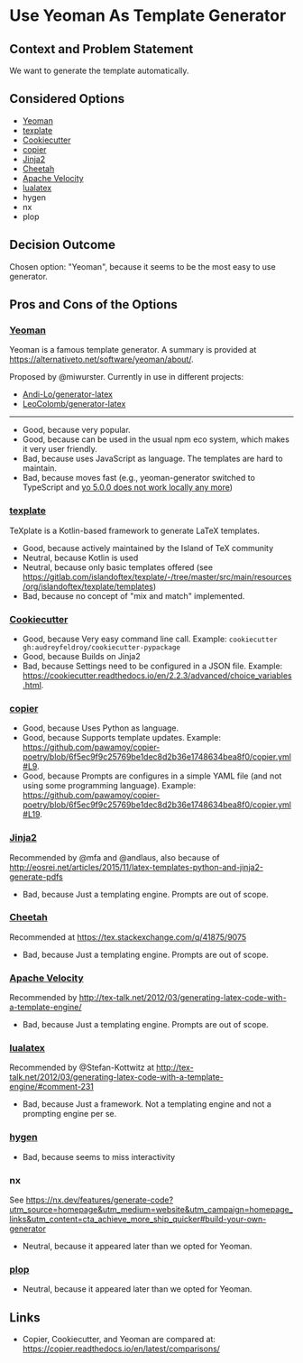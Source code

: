 # Use Yeoman As Template Generator

## Context and Problem Statement

We want to generate the template automatically.

## Considered Options

* [Yeoman](https://yeoman.io/)
* [texplate](https://ctan.org/pkg/texplate)
* [Cookiecutter](https://github.com/cookiecutter/cookiecutter)
* [copier](https://github.com/copier-org/copier)
* [Jinja2](http://jinja.pocoo.org/)
* [Cheetah](http://cheetahtemplate.org/)
* [Apache Velocity](http://velocity.apache.org/)
* [lualatex](https://en.wikipedia.org/wiki/LuaTeX)
* hygen
* nx
* plop

## Decision Outcome

Chosen option: "Yeoman", because it seems to be the most easy to use generator.

## Pros and Cons of the Options

### [Yeoman](https://yeoman.io/)

Yeoman is a famous template generator. A summary is provided at <https://alternativeto.net/software/yeoman/about/>.

Proposed by @miwurster. Currently in use in different projects:

* [Andi-Lo/generator-latex](https://github.com/Andi-Lo/generator-latex)
* [LeoColomb/generator-latex](https://github.com/LeoColomb/generator-latex)

---

* Good, because very popular.
* Good, because can be used in the usual npm eco system, which makes it very user friendly.
* Bad, because uses JavaScript as language. The templates are hard to maintain.
* Bad, because moves fast (e.g., yeoman-generator switched to TypeScript and [yo 5.0.0 does not work locally any more](https://github.com/yeoman/yo/issues/797))

### [texplate](https://ctan.org/pkg/texplate)

TeXplate is a Kotlin-based framework to generate LaTeX templates.

* Good, because actively maintained by the Island of TeX community
* Neutral, because Kotlin is used
* Neutral, because only basic templates offered (see <https://gitlab.com/islandoftex/texplate/-/tree/master/src/main/resources/org/islandoftex/texplate/templates>)
* Bad, because no concept of "mix and match" implemented.

### [Cookiecutter](https://github.com/cookiecutter/cookiecutter)

* Good, because Very easy command line call. Example: `cookiecutter gh:audreyfeldroy/cookiecutter-pypackage`
* Good, because Builds on Jinja2
* Bad, because Settings need to be configured in a JSON file. Example: <https://cookiecutter.readthedocs.io/en/2.2.3/advanced/choice_variables.html>.

### [copier](https://github.com/copier-org/copier)

* Good, because Uses Python as language.
* Good, because Supports template updates. Example: <https://github.com/pawamoy/copier-poetry/blob/6f5ec9f9c25769be1dec8d2b36e1748634bea8f0/copier.yml#L9>.
* Good, because Prompts are configures in a simple YAML file (and not using some programming language). Example: <https://github.com/pawamoy/copier-poetry/blob/6f5ec9f9c25769be1dec8d2b36e1748634bea8f0/copier.yml#L19>.

### [Jinja2](http://jinja.pocoo.org/)

Recommended by @mfa and @andlaus, also because of <http://eosrei.net/articles/2015/11/latex-templates-python-and-jinja2-generate-pdfs>

* Bad, because Just a templating engine. Prompts are out of scope.

### [Cheetah](http://cheetahtemplate.org/)

Recommended at <https://tex.stackexchange.com/q/41875/9075>

* Bad, because Just a templating engine. Prompts are out of scope.

### [Apache Velocity](http://velocity.apache.org/)

Recommended by <http://tex-talk.net/2012/03/generating-latex-code-with-a-template-engine/>

* Bad, because Just a templating engine. Prompts are out of scope.

### [lualatex](https://en.wikipedia.org/wiki/LuaTeX)

Recommended by @Stefan-Kottwitz at <http://tex-talk.net/2012/03/generating-latex-code-with-a-template-engine/#comment-231>

* Bad, because Just a framework. Not a templating engine and not a prompting engine per se.

### [hygen](https://github.com/jondot/hygen)

* Bad, because seems to miss interactivity

### nx

See <https://nx.dev/features/generate-code?utm_source=homepage&utm_medium=website&utm_campaign=homepage_links&utm_content=cta_achieve_more_ship_quicker#build-your-own-generator>

* Neutral, because it appeared later than we opted for Yeoman.

### [plop](https://plopjs.com/)

* Neutral, because it appeared later than we opted for Yeoman.

## Links

* Copier, Cookiecutter, and Yeoman are compared at: <https://copier.readthedocs.io/en/latest/comparisons/>
